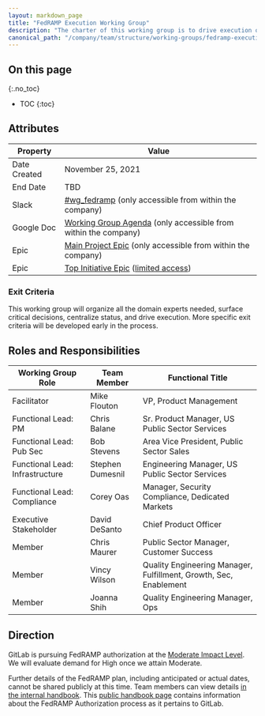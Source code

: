 ```yaml
---
layout: markdown_page
title: "FedRAMP Execution Working Group"
description: "The charter of this working group is to drive execution of FedRAMP compliance."
canonical_path: "/company/team/structure/working-groups/fedramp-execution/"
---
```


## On this page
{:.no_toc}

- TOC
{:toc}

## Attributes

| Property        | Value             |
|-----------------|-------------------|
| Date Created    | November 25, 2021 |
| End Date        | TBD               |
| Slack           | [#wg_fedramp](https://gitlab.slack.com/archives/C0110E0NMT9) (only accessible from within the company) |
| Google Doc      | [Working Group Agenda](https://docs.google.com/document/d/1icu5A6xPcU-VupOu2TtSCxoCwhMaN0ZsxZVvFfUnj70/edit) (only accessible from within the company) |
| Epic            | [Main Project Epic](https://gitlab.com/groups/gitlab-org/-/epics/8455) (only accessible from within the company) |
| Epic            | [Top Initiative Epic](https://gitlab.com/groups/gitlab-com-top-initiatives/-/epics/3) ([limited access](https://about.gitlab.com/handbook/communication/confidentiality-levels/#limited-access)) |

### Exit Criteria

This working group will organize all the domain experts needed, surface critical decisions, centralize status, and drive execution. More specific exit criteria will be developed early in the process.

## Roles and Responsibilities

| Working Group Role             | Team Member     | Functional Title                           |
|--------------------------------|-----------------|--------------------------------------------|
| Facilitator                    | Mike Flouton      | VP, Product Management           |
| Functional Lead: PM            | Chris Balane    | Sr. Product Manager, US Public Sector Services |
| Functional Lead: Pub Sec       | Bob Stevens     | Area Vice President, Public Sector Sales   |
| Functional Lead: Infrastructure | Stephen Dumesnil | Engineering Manager, US Public Sector Services |
| Functional Lead: Compliance    | Corey Oas       | Manager, Security Compliance, Dedicated Markets |
| Executive Stakeholder          | David DeSanto   | Chief Product Officer                      |
| Member                         | Chris Maurer    | Public Sector Manager, Customer Success    |
| Member                         | Vincy Wilson    | Quality Engineering Manager, Fulfillment, Growth, Sec, Enablement |
| Member                         | Joanna Shih     | Quality Engineering Manager, Ops           |

## Direction

GitLab is pursuing FedRAMP authorization at the [Moderate Impact Level](https://www.fedramp.gov/understanding-baselines-and-impact-levels/#moderate-impact-level).
We will evaluate demand for High once we attain Moderate.

Further details of the FedRAMP plan, including anticipated or actual dates, cannot be shared publicly at this time.
Team members can view details [in the internal handbook](https://internal-handbook.gitlab.io/handbook/engineering/fedramp-compliance/). This [public handbook page](https://about.gitlab.com/handbook/security/security-assurance/dedicated-compliance/fedramp-compliance.html) contains information about the FedRAMP Authorization process as it pertains to GitLab.
